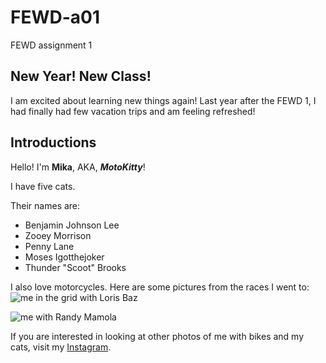 # FEWD-a01
FEWD assignment 1

## New Year! New Class!


I am excited about learning new things again! Last year after the FEWD 1, 
I had finally had few vacation trips and am feeling refreshed!


## Introductions
Hello! I'm **Mika**, AKA, _**MotoKitty**_!

 
I have five cats.

Their names are:
* Benjamin Johnson Lee
* Zooey Morrison
* Penny Lane
* Moses Igotthejoker
* Thunder "Scoot" Brooks


I also love motorcycles. Here are some pictures from the races I went to:
![me in the grid with Loris Baz](https://imgur.com/eLJM3NH)


![me with Randy Mamola](https://www.instagram.com/p/BaQzDP3HXJa/?taken-by=motokittyoriginal)


If you are interested in looking at other photos of me with bikes and my cats, visit my [Instagram](https://www.instagram.com/motokittyoriginal/). 



